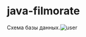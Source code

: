# java-filmorate
Схема базы данных.![user](https://user-images.githubusercontent.com/113509716/221351625-e91932db-a00e-4cf4-b620-eef4b94f6815.png)
